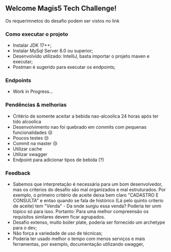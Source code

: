 ## Welcome Magis5 Tech Challenge!

Os requerimnetos do desafio podem ser vistos no link

### Como executar o projeto
- Instalar JDK 17++;
- Instalar MySql Server 8.0 ou superior;
- Desenvolvido utilizado: IntelliJ, basta importar o projeto maven e executar;
- Postman é sugerido para executar os endpoints;


### Endpoints
- Work in Progress...
 
### Pendências & melhorias 
- Critério de somente aceitar a bebida nao-alcoolica 24 horas após ter tido alcoolica
- Desenvolvimento nao foi quebrado em commits com pequenas funcionalidades 😒
- Poucos testes 😒
- Commit na master 😒
- Utilizar cache
- Utilizar swagger
- Endpoint para adicionar tipos de bebida (?)

 ### Feedback
- Sabemos que interpretação é necessária para um bom desenvolvedor, mas os criterios do desafio são mal organizados e mal estruturados. Por exemplo, o primeiro critério de aceite deixa bem claro "CADASTRO E CONSULTA" e entao quando se fala de histórico (Lá pelo quinto criterio de aceite) tem "Venda" - Da onde surgiu essa venda? Poderia ter unm tópico só para isso. Portanto: Para uma melhor compreensão os requisitos similares devem ficar agrupados.
- Desafio extenso, muito boiler plate, poderia ser fornecido um archetype para o dev;
- Não força a variedade de uso de técnicas;
- Poderia ter usado melhor o tempo com menos serviços e mais ferramentas, por exemplo, documentação utilizando swagger,
